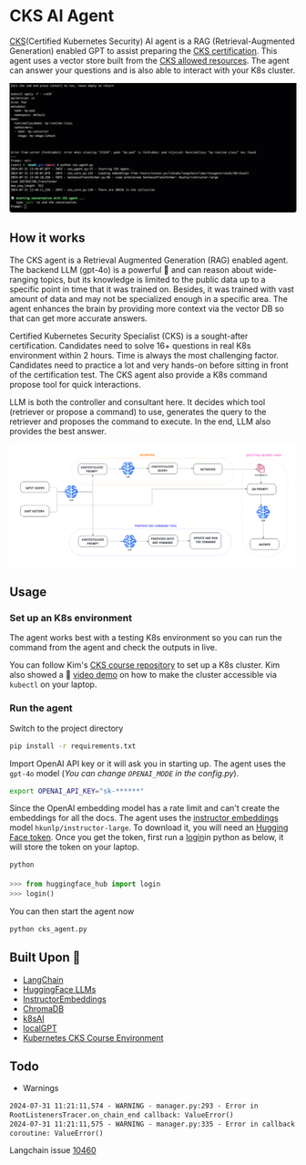 # CKS AI Agent
[CKS](https://www.cncf.io/training/certification/cks/)(Certified Kubernetes Security) AI agent is a RAG (Retrieval-Augmented Generation) enabled GPT to assist preparing the [CKS certification](https://training.linuxfoundation.org/certification/certified-kubernetes-security-specialist/). This agent uses a vector store built from the [CKS allowed resources](https://docs.linuxfoundation.org/tc-docs/certification/certification-resources-allowed#certified-kubernetes-security-specialist-cks). The agent can answer your questions and is also able to interact with your K8s cluster. 

<p align="center">
  <img src="assets/images/demo.gif">
</p>

## How it works
The CKS agent is a Retrieval Augmented Generation (RAG) enabled agent. The backend LLM (gpt-4o) is a powerful :brain: and can reason about wide-ranging topics, but its knowledge is limited to the public data up to a specific point in time that it was trained on. Besides, it was trained with vast amount of data and may not be specialized enough in a specific area. The agent enhances the brain by providing more context via the vector DB so that can get more accurate answers. 

Certified Kubernetes Security Specialist (CKS) is a sought-after certification. Candidates need to solve 16+ questions in real K8s environment within 2 hours. Time is always the most challenging factor. Candidates need to practice a lot and very hands-on before sitting in front of the certification test. The CKS agent also provide a K8s command propose tool for quick interactions. 

LLM is both the controller and consultant here. It decides which tool (retriever or propose a command) to use, generates the query to the retriever and proposes the command to execute. In the end, LLM also provides the best answer. 


<p align="center">
  <img src="assets/images/howitworks.png">
</p>


## Usage

### Set up an K8s environment
The agent works best with a testing K8s environment so you can run the command from the agent and check the outputs in live. 

You can follow Kim's [CKS course repository](https://github.com/killer-sh/cks-course-environment) to set up a K8s cluster. Kim also showed a 🎥 [video demo](https://youtu.be/d9xfB5qaOfg?t=14642) on how to make the cluster accessible via `kubectl` on your laptop. 

### Run the agent
Switch to the project directory
```bash
pip install -r requirements.txt
```

Import OpenAI API key or it will ask you in starting up. The agent uses the `gpt-4o` model (*You can change `OPENAI_MODE` in the config.py*). 
```bash 
export OPENAI_API_KEY="sk-******"
```

Since the OpenAI embedding model has a rate limit and can't create the embeddings for all the docs. The agent uses the [instructor embeddings](https://instructor-embedding.github.io/)  model `hkunlp/instructor-large`. To download it, you will need an [Hugging Face token](https://huggingface.co/docs/hub/en/security-tokens). Once you get the token, first run a [login](https://huggingface.co/docs/huggingface_hub/en/quick-start#:~:text=from%20huggingface_hub%20import%20login%0A%3E%3E%3E%20login())in python as below, it will store the token on your laptop.  

```python
python

>>> from huggingface_hub import login
>>> login()
```
You can then start the agent now
```bash
python cks_agent.py
```

## Built Upon 🧩
- [LangChain](https://github.com/hwchase17/langchain)
- [HuggingFace LLMs](https://huggingface.co/models)
- [InstructorEmbeddings](https://instructor-embedding.github.io/)
- [ChromaDB](https://www.trychroma.com/)
- [k8sAI](https://github.com/argon-labs/k8sAI)
- [localGPT](https://github.com/PromtEngineer/localGPT)
- [Kubernetes CKS Course Environment](https://github.com/killer-sh/cks-course-environment)

## Todo

* Warnings
```
2024-07-31 11:21:11,574 - WARNING - manager.py:293 - Error in RootListenersTracer.on_chain_end callback: ValueError()
2024-07-31 11:21:11,575 - WARNING - manager.py:335 - Error in callback coroutine: ValueError()
```
Langchain issue [10460](https://github.com/langchain-ai/langchain/issues/10460)